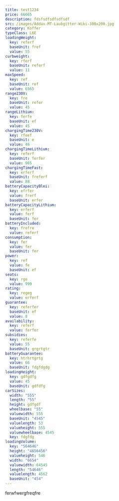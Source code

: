 ```yaml
---
title: test1234
price: 66665
description: fdsfsdfsdfsdfsdf
src: /images/Addax-MT-Laubgitter-Wiki-300x200.jpg
category: Koffer
typeClass: L6E
loadingWeight:
  key: referf
  baseUnit: fref
  value: 55
curbweight:
  key: rferf
  baseUnit: referf
  value: 11
maxSpeed:
  key: ref
  baseUnit: ref
  value: 6565
range230V:
  key: fre
  baseUnit: refer
  value: 45
rangeLithium:
  key: ferfe
  baseUnit: ef
  value: 45
chargingTime230V:
  key: rfeef
  baseUnit: e
  value: 46
chargingTimeLithium:
  key: referf
  baseUnit: ferfer
  value: 965
chargingTimeFast:
  key: erferf
  baseUnit: freferf
  value: 88
batteryCapacityBlei:
  key: efrfer
  value: frerf
  baseUnit: erfer
batteryCapacityLithium:
  key: erferf
  value: ferf
  baseUnit: fer
batteryIncluded:
  key: frefre
  value: referf
consumption:
  key: fer
  value: fer
  baseUnit: fer
power:
  key: ref
  value: fe
  baseUnit: ef
seats:
  key: rge
  value: 999
rating:
  key: regeg
  value: erferf
guarantee:
  key: referfer
  baseUnit: ef
  value: 8
availability:
  key: referf
  value: ferfer
subsidies:
  key: referfe
  value: 55
  baseUnit: grgrtgtr
batteryGuarantee:
  key: htrhrtgrtg
  value: 66
  baseUnit: fdgfdgdg
loadingHeight:
  key: gdfgdfg
  value: 45
  baseUnit: gdfdfg
carSizes:
  width: "555"
  length: "55"
  height: gdfgdf
  wheelbase: "55"
  valuewidth: 555
  baseUnit: "4545"
  valuelength: 53
  valueheight: 555
  valuewheelbase: 4545
  key: fdgfdg
loadingVolume:
  key: "564646"
  height: "4656456"
  valueheight: 546
  width: "6654"
  valuewidth: 64545
  length: "54646"
  valuelength: 4562
  baseUnit: "454"
---
```

ferwfwergfreqfre